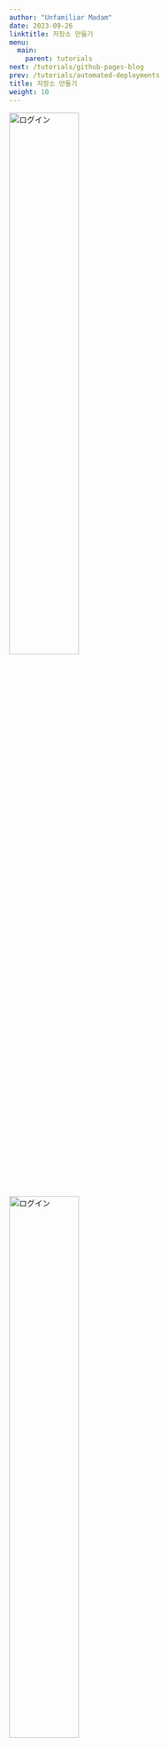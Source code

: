 ```yaml
---
author: "Unfamiliar Madam"
date: 2023-09-26
linktitle: 저장소 만들기
menu:
  main:
    parent: tutorials
next: /tutorials/github-pages-blog
prev: /tutorials/automated-deployments
title: 저장소 만들기
weight: 10
---
```


  <image src="/images/스크린샷 2020-07-11 13.37.47.png" alt="ログイン" width="50%" height="50%">
  <img src="/images/스크린샷 2020-07-11 13.37.47.png" alt="ログイン" width="50%" height="50%">


### 로컬 저장소 만들기

> [git init](100.명령어.md)

### 원격 저장소(Repository) 만들기

- [GitHub](https://github.com)에 접속 <br>
- [+] 아이콘 클릭 후 [New repository] 메뉴 선택 <br>

* [Repository name]입력
* [Description]입력
* [Create repository]버튼 클릭

  > https://github.com/itcooking/privateDocWithType.git >

  <image src="images/스크린샷 2020-07-11 13.58.09.png" alt="ログイン" width="50%" height="50%">

### Sourcetree

> macOS : 키체인의 패스워드 입력을 요구함. 시스템 로그인 패스워드를 입력하면 됨.
